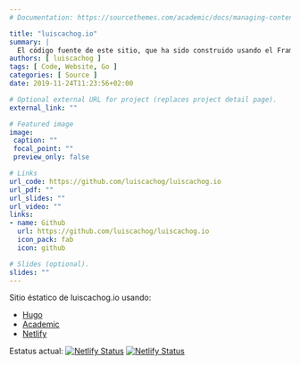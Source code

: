 ```yaml
---
# Documentation: https://sourcethemes.com/academic/docs/managing-content/

title: "luiscachog.io"
summary: |
  El código fuente de este sitio, que ha sido construido usando el Framework Hugo.
authors: [ luiscachog ]
tags: [ Code, Website, Go ]
categories: [ Source ]
date: 2019-11-24T11:23:56+02:00

# Optional external URL for project (replaces project detail page).
external_link: ""

# Featured image
image:
 caption: ""
 focal_point: ""
 preview_only: false

# Links
url_code: https://github.com/luiscachog/luiscachog.io
url_pdf: ""
url_slides: ""
url_video: ""
links:
- name: Github
  url: https://github.com/luiscachog/luiscachog.io
  icon_pack: fab
  icon: github

# Slides (optional).
slides: ""
---
```


Sitio éstatico de luiscachog.io usando:

- [Hugo](http://gohugo.io/)
- [Academic](https://sourcethemes.com/academic/)
- [Netlify](https://netlify.com)

Estatus actual: [![Netlify Status](https://api.netlify.com/api/v1/badges/17660b24-5ace-4e45-9d81-312asdasdasd/deploy-status)](https://app.netlify.com/sites/rael/deploys)
[![Netlify Status](https://api.netlify.com/api/v1/badges/17660b24-5ace-4e45-9d81-31237fbc07fd/deploy-status)](https://app.netlify.com/sites/luiscachog/deploys)
